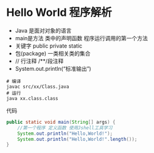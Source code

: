 # Hello World 程序解析

- Java 是面对对象的语言
- main是方法 类中的声明函数 程序运行调用的第一个方法
- 关键字 public private static
- 包(package) 一类相关类的集合
- // 行注释 /**/段注释
- System.out.println(“标准输出”)

```shell
# 编译
javac src/xx/Class.java
# 运行
java xx.class.class
```

代码

```java
public static void main(String[] args) {
    //第一个程序 定义函数 使用Jshell工具学习
    System.out.println("Hello,World!");
    System.out.println("Hello,World!".length());
}
```